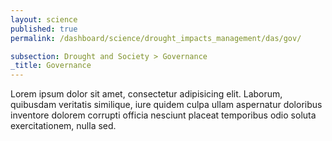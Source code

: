 ```yaml
---
layout: science
published: true
permalink: /dashboard/science/drought_impacts_management/das/gov/

subsection: Drought and Society > Governance
_title: Governance
---
```


Lorem ipsum dolor sit amet, consectetur adipisicing elit. Laborum, quibusdam veritatis similique, iure quidem culpa ullam aspernatur doloribus inventore dolorem corrupti officia nesciunt placeat temporibus odio soluta exercitationem, nulla sed.